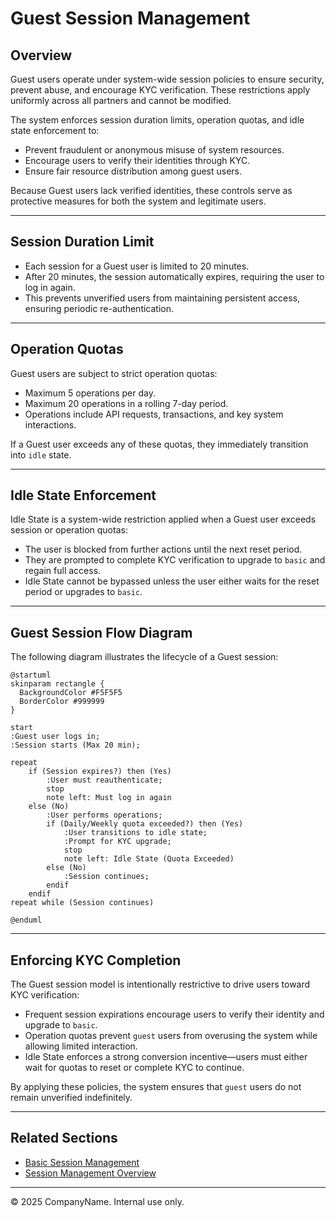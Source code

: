 # Guest Session Management

## Overview

Guest users operate under system-wide session policies to ensure security, prevent abuse, and encourage KYC verification. These restrictions apply uniformly across all partners and cannot be modified.

The system enforces session duration limits, operation quotas, and idle state enforcement to:

- Prevent fraudulent or anonymous misuse of system resources.  
- Encourage users to verify their identities through KYC.  
- Ensure fair resource distribution among guest users.  

Because Guest users lack verified identities, these controls serve as protective measures for both the system and legitimate users.

---

## Session Duration Limit

- Each session for a Guest user is limited to 20 minutes.  
- After 20 minutes, the session automatically expires, requiring the user to log in again.  
- This prevents unverified users from maintaining persistent access, ensuring periodic re-authentication.  

---

## Operation Quotas

Guest users are subject to strict operation quotas:

- Maximum 5 operations per day.  
- Maximum 20 operations in a rolling 7-day period.  
- Operations include API requests, transactions, and key system interactions.  

If a Guest user exceeds any of these quotas, they immediately transition into `idle` state.

---

## Idle State Enforcement

Idle State is a system-wide restriction applied when a Guest user exceeds session or operation quotas:

- The user is blocked from further actions until the next reset period.  
- They are prompted to complete KYC verification to upgrade to `basic` and regain full access.  
- Idle State cannot be bypassed unless the user either waits for the reset period or upgrades to `basic`.  

---

## Guest Session Flow Diagram

The following diagram illustrates the lifecycle of a Guest session:

```plantuml
@startuml
skinparam rectangle {
  BackgroundColor #F5F5F5
  BorderColor #999999
}

start
:Guest user logs in;
:Session starts (Max 20 min);

repeat
    if (Session expires?) then (Yes)
        :User must reauthenticate;
        stop
        note left: Must log in again
    else (No)
        :User performs operations;
        if (Daily/Weekly quota exceeded?) then (Yes)
            :User transitions to idle state;
            :Prompt for KYC upgrade;
            stop
            note left: Idle State (Quota Exceeded)
        else (No)
            :Session continues;
        endif
    endif
repeat while (Session continues)

@enduml
```

---

## Enforcing KYC Completion

The Guest session model is intentionally restrictive to drive users toward KYC verification:

- Frequent session expirations encourage users to verify their identity and upgrade to `basic`.  
- Operation quotas prevent `guest` users from overusing the system while allowing limited interaction.  
- Idle State enforces a strong conversion incentive—users must either wait for quotas to reset or complete KYC to continue.  

By applying these policies, the system ensures that `guest` users do not remain unverified indefinitely.

---

## Related Sections

- [Basic Session Management](basic_session_management.md)
- [Session Management Overview](session_management_overview.md)

---

© 2025 CompanyName. Internal use only.
